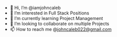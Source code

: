 - 👋 Hi, I’m @iamjohncaleb
- 👀 I’m interested in Full Stack Positions
- 🌱 I’m currently learning Project Management
- 💞️ I’m looking to collaborate on multiple Projects
- 📫 How to reach me @johncaleb022@gmail.com

<!---
iamjohncaleb/iamjohncaleb is a ✨ special ✨ repository because its `README.md` (this file) appears on your GitHub profile.
You can click the Preview link to take a look at your changes.
--->
